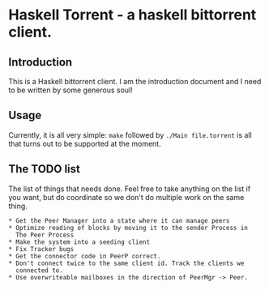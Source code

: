 Haskell Torrent - a haskell bittorrent client.
==========

Introduction
----------

This is a Haskell bittorrent client. I am the introduction document
and I need to be written by some generous soul!

Usage
-----------------

Currently, it is all very simple: `make` followed by `./Main
file.torrent` is all that turns out to be supported at the moment.

The TODO list
-----------------

The list of things that needs done. Feel free to take anything on the
list if you want, but do coordinate so we don't do multiple work on
the same thing.

    * Get the Peer Manager into a state where it can manage peers
    * Optimize reading of blocks by moving it to the sender Process in
      The Peer Process
    * Make the system into a seeding client
    * Fix Tracker bugs
    * Get the connector code in PeerP correct.
    * Don't connect twice to the same client id. Track the clients we
      connected to.
    * Use overwriteable mailboxes in the direction of PeerMgr -> Peer.
